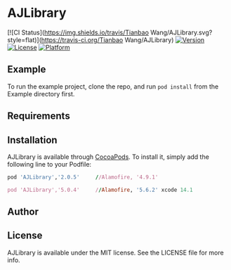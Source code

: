 # AJLibrary

[![CI Status](https://img.shields.io/travis/Tianbao Wang/AJLibrary.svg?style=flat)](https://travis-ci.org/Tianbao Wang/AJLibrary)
[![Version](https://img.shields.io/cocoapods/v/AJLibrary.svg?style=flat)](https://cocoapods.org/pods/AJLibrary)
[![License](https://img.shields.io/cocoapods/l/AJLibrary.svg?style=flat)](https://cocoapods.org/pods/AJLibrary)
[![Platform](https://img.shields.io/cocoapods/p/AJLibrary.svg?style=flat)](https://cocoapods.org/pods/AJLibrary)

## Example

To run the example project, clone the repo, and run `pod install` from the Example directory first.

## Requirements

## Installation

AJLibrary is available through [CocoaPods](https://cocoapods.org). To install
it, simply add the following line to your Podfile:

```ruby
pod 'AJLibrary','2.0.5'     //Alamofire, '4.9.1'

pod 'AJLibrary','5.0.4'     //Alamofire, '5.6.2' xcode 14.1

```

## Author



## License

AJLibrary is available under the MIT license. See the LICENSE file for more info.

